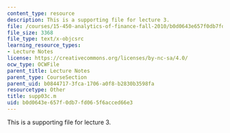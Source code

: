 ```yaml
---
content_type: resource
description: This is a supporting file for lecture 3.
file: /courses/15-450-analytics-of-finance-fall-2010/b0d0643e657f0db7fd065f6acced66e3_supp03c.m
file_size: 3368
file_type: text/x-objcsrc
learning_resource_types:
- Lecture Notes
license: https://creativecommons.org/licenses/by-nc-sa/4.0/
ocw_type: OCWFile
parent_title: Lecture Notes
parent_type: CourseSection
parent_uid: b0844717-3fca-1706-a0f8-b2830b3598fa
resourcetype: Other
title: supp03c.m
uid: b0d0643e-657f-0db7-fd06-5f6acced66e3
---
```

This is a supporting file for lecture 3.